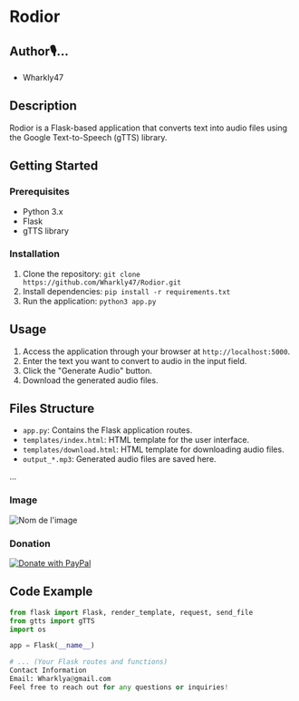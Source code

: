 # Rodior
## Author🎙️...
- Wharkly47

## Description
Rodior is a Flask-based application that converts text into audio files using the Google Text-to-Speech (gTTS) library.

## Getting Started
### Prerequisites
- Python 3.x
- Flask
- gTTS library

### Installation
1. Clone the repository: `git clone https://github.com/Wharkly47/Rodior.git`
2. Install dependencies: `pip install -r requirements.txt`
3. Run the application: `python3 app.py`

## Usage
1. Access the application through your browser at `http://localhost:5000`.
2. Enter the text you want to convert to audio in the input field.
3. Click the "Generate Audio" button.
4. Download the generated audio files.

## Files Structure
- `app.py`: Contains the Flask application routes.
- `templates/index.html`: HTML template for the user interface.
- `templates/download.html`: HTML template for downloading audio files.
- `output_*.mp3`: Generated audio files are saved here.

...

### Image
![Nom de l'image](WIG/imrdior.png)

### Donation
[![Donate with PayPal](https://www.paypalobjects.com/en_US/i/btn/btn_donateCC_LG.gif)](https://www.paypal.com/cgi-bin/webscr?cmd=_s-xclick&hosted_button_id=VOTRE_ID)



## Code Example
```python
from flask import Flask, render_template, request, send_file
from gtts import gTTS
import os

app = Flask(__name__)

# ... (Your Flask routes and functions)
Contact Information
Email: Wharklya@gmail.com
Feel free to reach out for any questions or inquiries!
